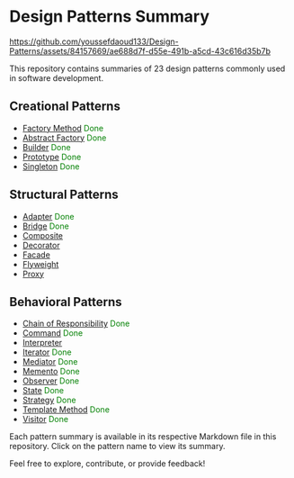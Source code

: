 # Design Patterns Summary

https://github.com/youssefdaoud133/Design-Patterns/assets/84157669/ae688d7f-d55e-491b-a5cd-43c616d35b7b



This repository contains summaries of 23 design patterns commonly used in software development.

## Creational Patterns

- [Factory Method](./creational/factory_method.md)  <span style="color:green;">Done</span>
- [Abstract Factory](./creational/abstract_factory.md)   <span style="color:green;">Done</span>
- [Builder](./creational/builder.md)  <span style="color:green;">Done</span>
- [Prototype](./creational/prototype.md)  <span style="color:green;">Done</span>
- [Singleton](./creational/singleton.md)   <span style="color:green;">Done</span>

## Structural Patterns

- [Adapter](./structural/adapter.md)   <span style="color:green;">Done</span>
- [Bridge](./structural/bridge.md)  <span style="color:green;">Done</span>
- [Composite](./structural/composite.md)
- [Decorator](./structural/decorator.md)
- [Facade](./structural/facade.md)
- [Flyweight](./structural/flyweight.md)
- [Proxy](./structural/proxy.md)

## Behavioral Patterns

- [Chain of Responsibility](./behavioral/chain_of_responsibility.md)  <span style="color:green;">Done</span>
- [Command](./behavioral/command.md)  <span style="color:green;">Done</span>
- [Interpreter](./behavioral/interpreter.md)  
- [Iterator](./behavioral/iterator.md)  <span style="color:green;">Done</span>
- [Mediator](./behavioral/mediator.md)  <span style="color:green;">Done</span>
- [Memento](./behavioral/memento.md)  <span style="color:green;">Done</span>
- [Observer](./behavioral/observer.md)  <span style="color:green;">Done</span>
- [State](./behavioral/state.md)  <span style="color:green;">Done</span>
- [Strategy](./behavioral/strategy.md)  <span style="color:green;">Done</span>
- [Template Method](./behavioral/template_method.md)  <span style="color:green;">Done</span>
- [Visitor](./behavioral/visitor.md)  <span style="color:green;">Done</span>

Each pattern summary is available in its respective Markdown file in this repository. Click on the pattern name to view its summary.

Feel free to explore, contribute, or provide feedback!
